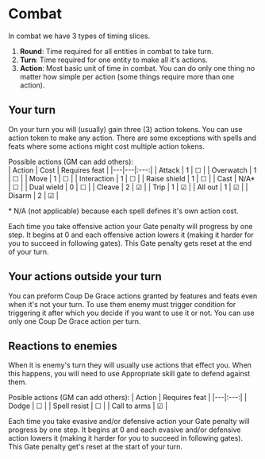 # Combat

In combat we have 3 types of timing slices.  
1. **Round**: Time required for all entities in combat to take turn.
2. **Turn**: Time required for one entity to make all it's actions.
3. **Action**: Most basic unit of time in combat. You can do only one thing no matter how simple per action (some things require more than one action).

## Your turn

On your turn you will (usually) gain three (3) action tokens. You can use action token to make any action. There are some exceptions with spells and feats where some actions might cost multiple action tokens.

Possible actions (GM can add others):  
| Action | Cost | Requires feat |
|---|---|:---:|
| Attack | 1 | &#9744; |
| Overwatch | 1 | &#9744; |
| Move | 1 | &#9744; |
| Interaction | 1 | &#9744; |
| Raise shield | 1 | &#9744; |
| Cast | N/A* | &#9744; |
| Dual wield | 0 | &#9744; |
| Cleave | 2 | &#9745; |
| Trip | 1 | &#9745; |
| All out | 1 | &#9745; |
| Disarm | 2 | &#9745; |

\* N/A (not applicable) because each spell defines it's own action cost.

Each time you take offensive action your Gate penalty will progress by one step. It begins at 0 and each offensive action lowers it (making it harder for you to succeed in following gates). This Gate penalty gets reset at the end of your turn.

## Your actions outside your turn

You can preform Coup De Grace actions granted by features and feats even when it's not your turn. To use them enemy must trigger condition for triggering it after which you decide if you want to use it or not. You can use only one Coup De Grace action per turn.

## Reactions to enemies

When it is enemy's turn they will usually use actions that effect you. When this happens, you will need to use Appropriate skill gate to defend against them.

Posible actions (GM can add others):
| Action | Requires feat |
|---|:---:|
| Dodge | &#9744; |
| Spell resist | &#9744; |
| Call to arms | &#9745; |

Each time you take evasive and/or defensive action your Gate penalty will progress by one step. It begins at 0 and each evasive and/or defensive action lowers it (making it harder for you to succeed in following gates). This Gate penalty get's reset at the start of your turn.
